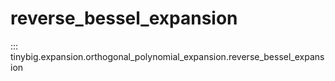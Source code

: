# reverse_bessel_expansion

::: tinybig.expansion.orthogonal_polynomial_expansion.reverse_bessel_expansion